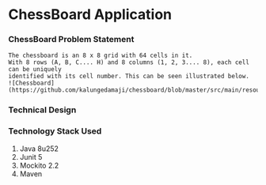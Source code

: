 # ChessBoard Application

### ChessBoard Problem Statement
```
The chessboard is an 8 x 8 grid with 64 cells in it.
With 8 rows (A, B, C.... H) and 8 columns (1, 2, 3.... 8), each cell can be uniquely
identified with its cell number. This can be seen illustrated below.
![Chessboard](https://github.com/kalungedamaji/chessboard/blob/master/src/main/resources/Chessboard.png)
```
### Technical Design

### Technology Stack Used
1. Java 8u252
2. Junit 5
3. Mockito 2.2
4. Maven 


